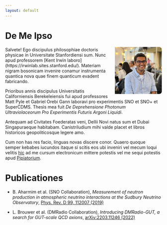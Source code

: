 ```yaml
---
layout: default
---
```

<!---
Text can be **bold**, _italic_, or ~~strikethrough~~.

[Link to another page](./another-page.html)

There should be whitespace between paragraphs.

There should be whitespace between paragraphs. We recommend including a README, or a file with information about your project.
--->
# De Me Ipso

<!--<img style="position:absolute; LEFT:78% " width="205" height="308" src="./goodpic.jpg"> -->
<img align="right" src="./dp2.jpg" style="max-width:30%; border-radius:5%; padding-left: 20px;">
Salvete! Ego discipulus philosophiae doctoris physicae in Universitate Stanfordiensi sum. Nunc apud professorem [Kent Irwin laboro](https://irwinlab.sites.stanford.edu/). Materiam nigram bosonicam invenire conamur instrumenta quantica nova quae finem quanticum evadent fabricando.

Prioribus annis discipulus Universitatis Californiensis Berekeleiensis fui apud professores Matt Pyle et Gabriel Orebi Gann laboravi pro experimentis SNO et SNO+ et SuperCDMS. Thesis mea fuit 
<em>De Deprehensione Photonum Ultraviolaceorum Pro Experimentis Futuris Argoni Liquidi</em>.

Antequam ad Civitates Foederatas veni, Dellii Novi natus sum et Dubai Singapuraeque habitabam. Canistriludium mihi valde placet et libros historicos geopoliticosque legere amo.

Cum non has res facio, linguas novas discere conor.
Quaero quoque semper kebabes iucundos itaque si scitis eos ubi inveniri vel mecum loqui velitis [hic](mailto:joesingh@stanford.edu) ad me cursum electronicum mittere potestis vel me sequi potestis apud [Pipiatorium](https://twitter.com/SinghJyotirmai).

# Publicationes

* B. Aharmim et al. (SNO Collaboration), _Measurement of neutron production in atmospheric neutrino interactions at the Sudbury Neutrino Observatory_,
  [Phys. Rev. D 99, 112007 (2019)](https://journals.aps.org/prd/abstract/10.1103/PhysRevD.99.112007)

 * L. Brouwer et al. (DMRadio Collaboration), _Introducing DMRadio-GUT, a search for GUT-scale QCD axions_, 
   [arXiv:2203.11246 (2022)](https://arxiv.org/abs/2203.11246)

<!---
## Header 2

> This is a blockquote following a header.
>
> When something is important enough, you do it even if the odds are not in your favor.

### Header 3

```js
// Javascript code with syntax highlighting.
var fun = function lang(l) {
  dateformat.i18n = require('./lang/' + l)
  return true;
}
```

```ruby
# Ruby code with syntax highlighting
GitHubPages::Dependencies.gems.each do |gem, version|
  s.add_dependency(gem, "= #{version}")
end
```

#### Header 4

*   This is an unordered list following a header.
*   This is an unordered list following a header.
*   This is an unordered list following a header.

##### Header 5

1.  This is an ordered list following a header.
2.  This is an ordered list following a header.
3.  This is an ordered list following a header.

###### Header 6

| head1        | head two          | three |
|:-------------|:------------------|:------|
| ok           | good swedish fish | nice  |
| out of stock | good and plenty   | nice  |
| ok           | good `oreos`      | hmm   |
| ok           | good `zoute` drop | yumm  |

### There's a horizontal rule below this.

* * *

### Here is an unordered list:

*   Item foo
*   Item bar
*   Item baz
*   Item zip

### And an ordered list:

1.  Item one
1.  Item two
1.  Item three
1.  Item four

### And a nested list:

- level 1 item
  - level 2 item
  - level 2 item
    - level 3 item
    - level 3 item
- level 1 item
  - level 2 item
  - level 2 item
  - level 2 item
- level 1 item
  - level 2 item
  - level 2 item
- level 1 item

### Small image

![Octocat](https://assets-cdn.github.com/images/icons/emoji/octocat.png)

### Large image

![Branching](https://guides.github.com/activities/hello-world/branching.png)


### Definition lists can be used with HTML syntax.

<dl>
<dt>Name</dt>
<dd>Godzilla</dd>
<dt>Born</dt>
<dd>1952</dd>
<dt>Birthplace</dt>
<dd>Japan</dd>
<dt>Color</dt>
<dd>Green</dd>
</dl>

```
Long, single-line code blocks should not wrap. They should horizontally scroll if they are too long. This line should be long enough to demonstrate this.
```

```
The final element.
```
--->
